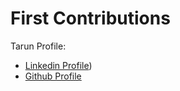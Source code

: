 # First Contributions

Tarun Profile:
- [Linkedin Profile](https://www.linkedin.com/in/tarunnokwal/))
- [Github Profile](https://github.com/tarun-hu)
